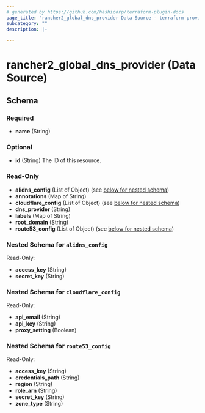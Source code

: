 ```yaml
---
# generated by https://github.com/hashicorp/terraform-plugin-docs
page_title: "rancher2_global_dns_provider Data Source - terraform-provider-rancher2"
subcategory: ""
description: |-
  
---
```


# rancher2_global_dns_provider (Data Source)





<!-- schema generated by tfplugindocs -->
## Schema

### Required

- **name** (String)

### Optional

- **id** (String) The ID of this resource.

### Read-Only

- **alidns_config** (List of Object) (see [below for nested schema](#nestedatt--alidns_config))
- **annotations** (Map of String)
- **cloudflare_config** (List of Object) (see [below for nested schema](#nestedatt--cloudflare_config))
- **dns_provider** (String)
- **labels** (Map of String)
- **root_domain** (String)
- **route53_config** (List of Object) (see [below for nested schema](#nestedatt--route53_config))

<a id="nestedatt--alidns_config"></a>
### Nested Schema for `alidns_config`

Read-Only:

- **access_key** (String)
- **secret_key** (String)


<a id="nestedatt--cloudflare_config"></a>
### Nested Schema for `cloudflare_config`

Read-Only:

- **api_email** (String)
- **api_key** (String)
- **proxy_setting** (Boolean)


<a id="nestedatt--route53_config"></a>
### Nested Schema for `route53_config`

Read-Only:

- **access_key** (String)
- **credentials_path** (String)
- **region** (String)
- **role_arn** (String)
- **secret_key** (String)
- **zone_type** (String)


